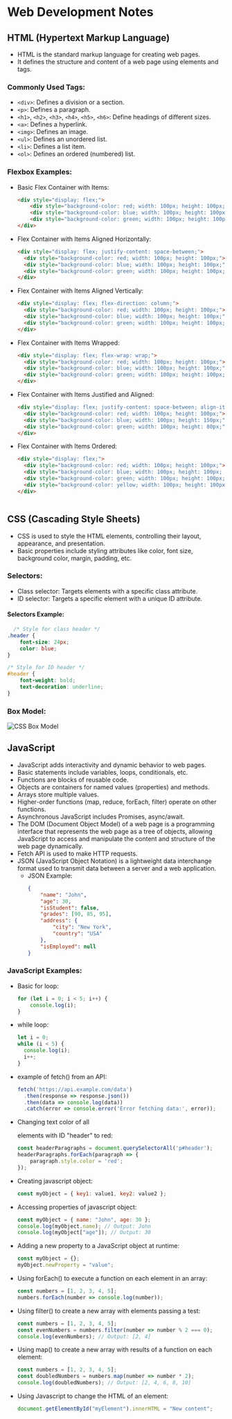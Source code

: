 # Web Development Notes

## HTML (Hypertext Markup Language)
- HTML is the standard markup language for creating web pages.
- It defines the structure and content of a web page using elements and tags.

### Commonly Used Tags:
- `<div>`: Defines a division or a section.
- `<p>`: Defines a paragraph.
- `<h1>`, `<h2>`, `<h3>`, `<h4>`, `<h5>`, `<h6>`: Define headings of different sizes.
- `<a>`: Defines a hyperlink.
- `<img>`: Defines an image.
- `<ul>`: Defines an unordered list.
- `<li>`: Defines a list item.
- `<ol>`: Defines an ordered (numbered) list.

### Flexbox Examples:
- Basic Flex Container with Items:
  ```html
  <div style="display: flex;">
      <div style="background-color: red; width: 100px; height: 100px;"></div>
      <div style="background-color: blue; width: 100px; height: 100px;"></div>
      <div style="background-color: green; width: 100px; height: 100px;"></div>
  </div>
  
- Flex Container with Items Aligned Horizontally:
  ```html
  <div style="display: flex; justify-content: space-between;">
    <div style="background-color: red; width: 100px; height: 100px;"></div>
    <div style="background-color: blue; width: 100px; height: 100px;"></div>
    <div style="background-color: green; width: 100px; height: 100px;"></div>
  </div>

- Flex Container with Items Aligned Vertically:
  ```html
  <div style="display: flex; flex-direction: column;">
    <div style="background-color: red; width: 100px; height: 100px;"></div>
    <div style="background-color: blue; width: 100px; height: 100px;"></div>
    <div style="background-color: green; width: 100px; height: 100px;"></div>
  </div>

- Flex Container with Items Wrapped:
  ```html
  <div style="display: flex; flex-wrap: wrap;">
    <div style="background-color: red; width: 100px; height: 100px;"></div>
    <div style="background-color: blue; width: 100px; height: 100px;"></div>
    <div style="background-color: green; width: 100px; height: 100px;"></div>
  </div>

- Flex Container with Items Justified and Aligned:
  ```html
  <div style="display: flex; justify-content: space-between; align-items: center;">
    <div style="background-color: red; width: 100px; height: 100px;"></div>
    <div style="background-color: blue; width: 100px; height: 150px;"></div>
    <div style="background-color: green; width: 100px; height: 80px;"></div>
  </div>

- Flex Container with Items Ordered:
  ```html
  <div style="display: flex;">
    <div style="background-color: red; width: 100px; height: 100px;"></div>
    <div style="background-color: blue; width: 100px; height: 100px; order: 3;"></div>
    <div style="background-color: green; width: 100px; height: 100px; order: 2;"></div>
    <div style="background-color: yellow; width: 100px; height: 100px; order: 1;"></div>
  </div>



## CSS (Cascading Style Sheets)
- CSS is used to style the HTML elements, controlling their layout, appearance, and presentation.
- Basic properties include styling attributes like color, font size, background color, margin, padding, etc.

### Selectors:
- Class selector: Targets elements with a specific class attribute.
- ID selector: Targets a specific element with a unique ID attribute.

#### Selectors Example:
  ```CSS
    /* Style for class header */
  .header {
      font-size: 24px;
      color: blue;
  }
  
  /* Style for ID header */
  #header {
      font-weight: bold;
      text-decoration: underline;
  }
```

### Box Model:
![CSS Box Model](https://www.washington.edu/accesscomputing/webd2/student/unit3/images/boxmodel.gif)

## JavaScript
- JavaScript adds interactivity and dynamic behavior to web pages.
- Basic statements include variables, loops, conditionals, etc.
- Functions are blocks of reusable code.
- Objects are containers for named values (properties) and methods.
- Arrays store multiple values.
- Higher-order functions (map, reduce, forEach, filter) operate on other functions.
- Asynchronous JavaScript includes Promises, async/await.
- The DOM (Document Object Model) of a web page is a programming interface that represents the web page as a tree of objects, allowing JavaScript to access and manipulate the content and structure of the web page dynamically.
- Fetch API is used to make HTTP requests.
- JSON (JavaScript Object Notation) is a lightweight data interchange format used to transmit data between a server and a web application.
  - JSON Example:
    ```JSON
    {
        "name": "John",
        "age": 30,
        "isStudent": false,
        "grades": [90, 85, 95],
        "address": {
            "city": "New York",
            "country": "USA"
        },
        "isEmployed": null
    }

### JavaScript Examples:
- Basic for loop:
  ```javascript
  for (let i = 0; i < 5; i++) {
      console.log(i);
  }
- while loop:
  ```javascript
  let i = 0;
  while (i < 5) {
    console.log(i);
    i++;
  }
- example of fetch() from an API:
  ```javascript
  fetch('https://api.example.com/data')
    .then(response => response.json())
    .then(data => console.log(data))
    .catch(error => console.error('Error fetching data:', error));
- Changing text color of all <p> elements with ID "header" to red:
  ```javascript
  const headerParagraphs = document.querySelectorAll('p#header');
  headerParagraphs.forEach(paragraph => {
      paragraph.style.color = 'red';
  });
- Creating javascript object:
  ```javascript
  const myObject = { key1: value1, key2: value2 };
- Accessing properties of javascript object:
  ```javascript
  const myObject = { name: "John", age: 30 };
  console.log(myObject.name); // Output: John
  console.log(myObject["age"]); // Output: 30
- Adding a new property to a JavaScript object at runtime:
  ```javascript
  const myObject = {};
  myObject.newProperty = "value";
- Using forEach() to execute a function on each element in an array:
  ```javascript
  const numbers = [1, 2, 3, 4, 5];
  numbers.forEach(number => console.log(number));
- Using filter() to create a new array with elements passing a test:
  ```javascript
  const numbers = [1, 2, 3, 4, 5];
  const evenNumbers = numbers.filter(number => number % 2 === 0);
  console.log(evenNumbers); // Output: [2, 4]
- Using map() to create a new array with results of a function on each element:
  ```javascript
  const numbers = [1, 2, 3, 4, 5];
  const doubledNumbers = numbers.map(number => number * 2);
  console.log(doubledNumbers); // Output: [2, 4, 6, 8, 10]
- Using Javascript to change the HTML of an element:
  ```javascript
  document.getElementById("myElement").innerHTML = "New content";

